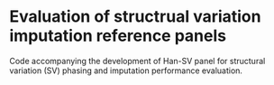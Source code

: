 # Evaluation of structrual variation imputation reference panels
Code accompanying the development of Han-SV panel for structural variation (SV) phasing and imputation performance evaluation.
